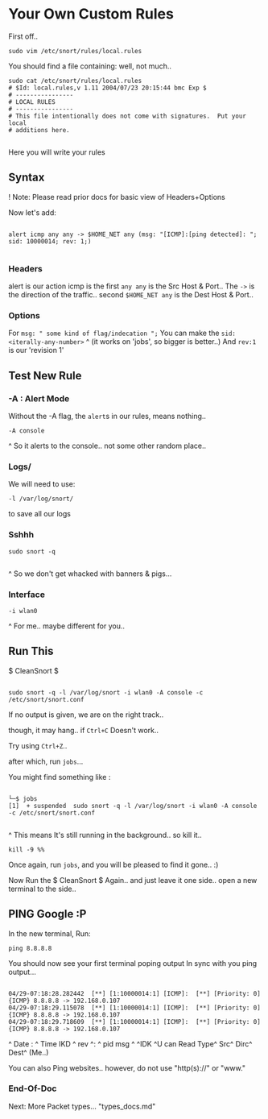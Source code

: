 # Your Own Custom Rules #

First off.. 

```
sudo vim /etc/snort/rules/local.rules

```

You should find a file containing:
well, not much..

```
sudo cat /etc/snort/rules/local.rules 
# $Id: local.rules,v 1.11 2004/07/23 20:15:44 bmc Exp $
# ----------------
# LOCAL RULES
# ----------------
# This file intentionally does not come with signatures.  Put your local
# additions here.


```


Here you will write your rules


## Syntax ##
! Note: Please read prior docs for basic view of Headers+Options

Now let's add:

```

alert icmp any any -> $HOME_NET any (msg: "[ICMP]:[ping detected]: "; sid: 10000014; rev: 1;)


```

### Headers ###
alert is our action
icmp is the 
first ```any any``` is the Src Host & Port..
The ```->``` is the direction of the traffic..
second ```$HOME_NET any``` is the Dest Host & Port..


### Options ###

For ```msg: " some kind of flag/indecation ";```
You can make the ``` sid: <iterally-any-number> ```
  	^ (it works on 'jobs', so bigger is better..)
And ```rev:1``` is our 'revision 1'



## Test New Rule ##

### -A : Alert Mode ###

Without the -A flag, the ```alert```s in our rules, means nothing..

```
-A console

```
^ So it alerts to the console.. not some other random place.. 

### Logs/ ###

We will need to use:

```
-l /var/log/snort/

```

to save all our logs



### Sshhh ###

```
sudo snort -q 
 
```
^ So we don't get whacked with banners & pigs...


### Interface ###

```
-i wlan0

```
^ For me.. maybe different for you..



## Run This ##

$ CleanSnort $

```

sudo snort -q -l /var/log/snort -i wlan0 -A console -c /etc/snort/snort.conf 

```

If no output is given, we are on the right track..

though, it may hang.. 
if ```Ctrl+C``` Doesn't work..

Try using ```Ctrl+Z```..

after which, run ```jobs```... 

You might find something like :

```

└─$ jobs   
[1]  + suspended  sudo snort -q -l /var/log/snort -i wlan0 -A console -c /etc/snort/snort.conf
                              
```

^ This means It's still running in the background.. so kill it..


```
kill -9 %%

```


Once again, run ```jobs```, and you will be pleased to find it gone.. :)


Now Run the $ CleanSnort $ Again.. and just leave it one side..
open a new terminal to the side.. 


## PING Google :P ##

In the new terminal, Run:

```
ping 8.8.8.8

```


You should now see your first terminal poping output
In sync with you ping output...

```

04/29-07:18:28.282442  [**] [1:10000014:1] [ICMP]:  [**] [Priority: 0] {ICMP} 8.8.8.8 -> 192.168.0.107
04/29-07:18:29.115078  [**] [1:10000014:1] [ICMP]:  [**] [Priority: 0] {ICMP} 8.8.8.8 -> 192.168.0.107
04/29-07:18:29.718609  [**] [1:10000014:1] [ICMP]:  [**] [Priority: 0] {ICMP} 8.8.8.8 -> 192.168.0.107

```
^ Date : ^ Time    IKD ^ rev ^: ^ pid      msg ^    ^IDK  ^U can Read Type^  Src^  Dirc^  Dest^  (Me..)


You can also Ping websites.. however, do not use "http(s)://" or "www."



### End-Of-Doc ###

Next: More Packet types... "types_docs.md"








